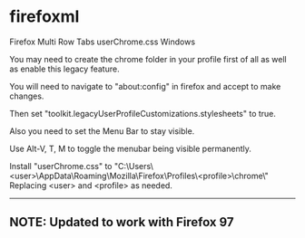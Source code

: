 # firefoxml
Firefox Multi Row Tabs userChrome.css Windows

You may need to create the chrome folder in your profile first of all as well as enable this legacy feature.

You will need to navigate to "about:config" in firefox and accept to make changes.

Then set "toolkit.legacyUserProfileCustomizations.stylesheets" to true.

Also you need to set the Menu Bar to stay visible.

Use Alt-V, T, M to toggle the menubar being visible permanently.

Install "userChrome.css" to "C:\\Users\\&lt;user&gt;\\AppData\\Roaming\\Mozilla\\Firefox\\Profiles\\&lt;profile&gt;\\chrome\\"
Replacing &lt;user&gt; and &lt;profile&gt; as needed.

---
**NOTE:**
Updated to work with Firefox 97
---
